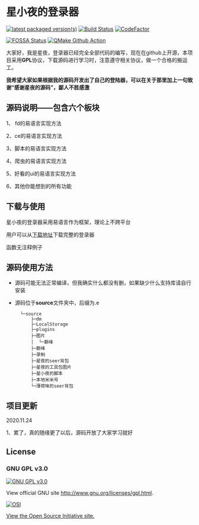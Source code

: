 星小夜的登录器
======

[![latest packaged version(s)](https://img.shields.io/badge/latest%20packaged%20version(s)-6.0.0-blue)](https://img.shields.io/badge/latest%20packaged%20version(s)-6.0.0-blue)
[![Build Status](https://img.shields.io/badge/build-passing-brightgreen)](https://img.shields.io/badge/build-passing-green)
[![CodeFactor](https://www.codefactor.io/repository/github/ijhack/qtpass/badge)](https://www.codefactor.io/repository/github/ijhack/qtpass)

[![FOSSA Status](https://app.fossa.io/api/projects/git%2Bgithub.com%2FIJHack%2FQtPass.svg?type=shield)](https://app.fossa.io/projects/git%2Bgithub.com%2FIJHack%2FQtPass?ref=badge_shield)
[![QMake Github Action](https://img.shields.io/badge/QMake-pass-red)](https://img.shields.io/badge/build-passing-brightgreen)

大家好，我是星夜，登录器已经完全全部代码的编写，现在在github上开源，本项目采用**GPL**协议，下载源码进行学习时，注意遵守相关协议，做一个合格的搬运工。

**我希望大家如果根据我的源码开发出了自己的登陆器，可以在关于那里加上一句致谢“感谢星夜的源码”，鄙人不胜感激**

源码说明——包含六个板块
--------

1、 fd的易语言实现方法

2、ce的易语言实现方法

3、脚本的易语言实现方法

4、爬虫的易语言实现方法

5、好看的ui的易语言实现方法

6、其他你能想到的所有功能

下载与使用
--------

星小夜的登录器采用易语言作为框架，理论上不跨平台

用户可以从[下载地址](#)下载完整的登录器

函数无注释例子

源码使用方法
--------

* 源码可能无法正常编译，但我确实什么都没有删，如果缺少什么支持库请自行安装
* 源码位于**source**文件夹中，后缀为.e


		└─source
		    ├─dm
		    ├─LocalStorage
		    ├─plugins
		    ├─图片
		    │  └─巅峰
		    ├─巅峰
		    ├─录制
		    ├─星夜的seer背包
		    ├─星夜的工具包图片
		    ├─星小夜的脚本
		    ├─本地米米号
		    └─薄荷味的seer背包



项目更新
--------

2020.11.24

1、累了，真的随缘更了以后，源码开放了大家学习就好

## License
### GNU GPL v3.0

[![GNU GPL v3.0](http://www.gnu.org/graphics/gplv3-127x51.png)](http://www.gnu.org/licenses/gpl.html)

View official GNU site <http://www.gnu.org/licenses/gpl.html>.

[![OSI](http://opensource.org/trademarks/opensource/OSI-Approved-License-100x137.png)](https://opensource.org/licenses/GPL-3.0)

[View the Open Source Initiative site.](https://opensource.org/licenses/GPL-3.0)